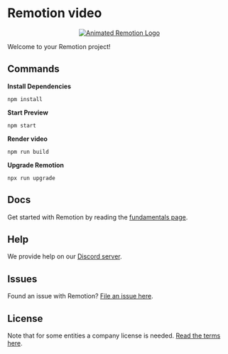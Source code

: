 # Remotion video

<p align="center">
  <a href="https://github.com/remotion-dev/logo">
    <picture>
      <source media="(prefers-color-scheme: dark)" srcset="https://github.com/remotion-dev/logo/raw/main/animated-logo-banner-dark.gif">
      <img alt="Animated Remotion Logo" src="https://github.com/remotion-dev/logo/raw/main/animated-logo-banner-light.gif">
    </picture>
  </a>
</p>

Welcome to your Remotion project!

## Commands

**Install Dependencies**

```console
npm install
```

**Start Preview**

```console
npm start
```

**Render video**

```console
npm run build
```

**Upgrade Remotion**

```console
npx run upgrade
```

## Docs

Get started with Remotion by reading the [fundamentals page](https://www.remotion.dev/docs/the-fundamentals).

## Help

We provide help on our [Discord server](https://discord.gg/6VzzNDwUwV).

## Issues

Found an issue with Remotion? [File an issue here](https://github.com/remotion-dev/remotion/issues/new).

## License

Note that for some entities a company license is needed. [Read the terms here](https://github.com/remotion-dev/remotion/blob/main/LICENSE.md).
